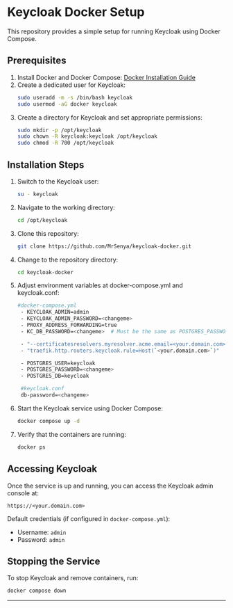 # Keycloak Docker Setup

This repository provides a simple setup for running Keycloak using Docker Compose.

## Prerequisites
1. Install Docker and Docker Compose: [Docker Installation Guide](https://docs.docker.com/get-docker/)
2. Create a dedicated user for Keycloak:
   ```sh
   sudo useradd -m -s /bin/bash keycloak
   sudo usermod -aG docker keycloak
   ```
3. Create a directory for Keycloak and set appropriate permissions:
   ```sh
   sudo mkdir -p /opt/keycloak
   sudo chown -R keycloak:keycloak /opt/keycloak
   sudo chmod -R 700 /opt/keycloak
   ```

## Installation Steps
1. Switch to the Keycloak user:
   ```sh
   su - keycloak
   ```
2. Navigate to the working directory:
   ```sh
   cd /opt/keycloak
   ```
3. Clone this repository:
   ```sh
   git clone https://github.com/MrSenya/keycloak-docker.git
   ```
4. Change to the repository directory:
   ```sh
   cd keycloak-docker
   ```
5. Adjust environment variables at docker-compose.yml and keycloak.conf:
   ```sh
   #docker-compose.yml
    - KEYCLOAK_ADMIN=admin
    - KEYCLOAK_ADMIN_PASSWORD=<changeme>
    - PROXY_ADDRESS_FORWARDING=true
    - KC_DB_PASSWORD=<changeme>  # Must be the same as POSTGRES_PASSWORD

    - "--certificatesresolvers.myresolver.acme.email=<your.domain.com>"
    - "traefik.http.routers.keycloak.rule=Host(`<your.domain.com>`)"

    - POSTGRES_USER=keycloak
    - POSTGRES_PASSWORD=<changeme>
    - POSTGRES_DB=keycloak

    #keycloak.conf
    db-password=<changeme>
   ```
6. Start the Keycloak service using Docker Compose:
   ```sh
   docker compose up -d
   ```
7. Verify that the containers are running:
   ```sh
   docker ps
   ```

## Accessing Keycloak
Once the service is up and running, you can access the Keycloak admin console at:
```
https://<your.domain.com>
```

Default credentials (if configured in `docker-compose.yml`):
- Username: `admin`
- Password: `admin`

## Stopping the Service
To stop Keycloak and remove containers, run:
```sh
docker compose down
```

---
